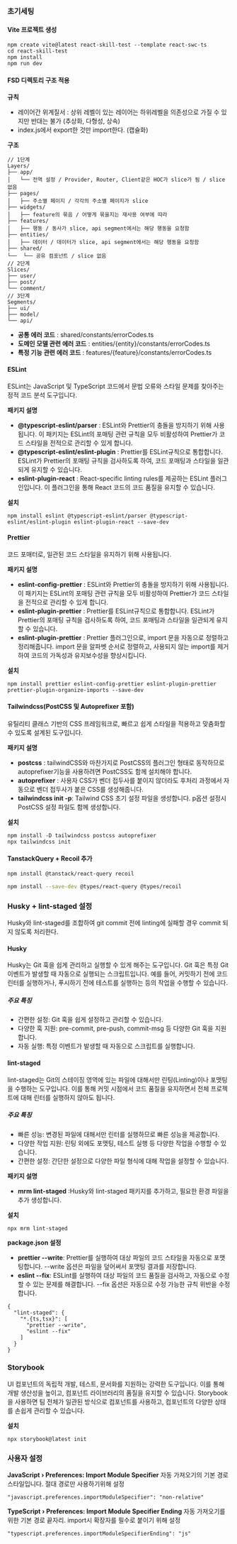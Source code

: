 ### 초기세팅

#### Vite 프로젝트 생성

```
npm create vite@latest react-skill-test --template react-swc-ts
cd react-skill-test
npm install
npm run dev
```

#### FSD 디렉토리 구조 적용

**규칙**

- 레이어간 위계질서 : 상위 레벨이 있는 레이어는 하위레벨을 의존성으로 가질 수 있지만 반대는 불가 (추상화, 다형성, 상속)
- index.js에서 export한 것만 import한다. (캡슐화)

**구조**

```
// 1단계
Layers/
├── app/
│   └── 전역 설정 / Provider, Router, Client같은 HOC가 slice가 됨 / slice 없음
├── pages/
│   ├── 주소별 페이지 / 각각의 주소별 페이지가 slice
├── widgets/
│   ├── feature의 묶음 / 어떻게 묶을지는 재사용 여부에 따라
├── features/
│   ├── 행동 / 동사가 slice, api segment에서는 해당 행동을 요청함
├── entities/
│   ├── 데이터 / 데이터가 slice, api segment에서는 해당 행동을 요청함
├── shared/
└──  └── 공유 컴포넌트 / slice 없음
// 2단계
Slices/
├── user/
├── post/
└── comment/
// 3단계
Segments/
├── ui/
├── model/
└── api/
```

- **공통 에러 코드** : shared/constants/errorCodes.ts
- **도메인 모델 관련 에러 코드** : entities/{entity}/constants/errorCodes.ts
- **특정 기능 관련 에러 코드** : features/{feature}/constants/errorCodes.ts

#### ESLint

ESLint는 JavaScript 및 TypeScript 코드에서 문법 오류와 스타일 문제를 찾아주는 정적 코드 분석 도구입니다.

**패키지 설명**

- **@typescript-eslint/parser** : ESLint와 Prettier의 충돌을 방지하기 위해 사용됩니다. 이 패키지는 ESLint의 포매팅 관련 규칙을 모두 비활성하여 Prettier가 코드 스타일을 전적으로 관리할 수 있게 합니다.
- **@typescript-eslint/eslint-plugin** :
  Prettier를 ESLint규칙으로 통합합니다. ESLint가 Prettier의 포매팅 규칙을 검사하도록 하여, 코드 포매팅과 스타일을 일관되게 유지할 수 있습니다.
- **eslint-plugin-react** : React-specific linting rules를 제공하는 ESLint 플러그인입니다. 이 플러그인을 통해 React 코드의 코드 품질을 유지할 수 있습니다.

**설치**

```
npm install eslint @typescript-eslint/parser @typescript-eslint/eslint-plugin eslint-plugin-react --save-dev
```

#### Prettier

코드 포매터로, 일관된 코드 스타일을 유지하기 위해 사용됩니다.

**패키지 설명**

- **eslint-config-prettier** : ESLint와 Prettier의 충돌을 방지하기 위해 사용됩니다. 이 패키지는 ESLint의 포매팅 관련 규칙을 모두 비활성하여 Prettier가 코드 스타일을 전적으로 관리할 수 있게 합니다.
- **eslint-plugin-prettier** :
  Prettier를 ESLint규칙으로 통합합니다. ESLint가 Prettier의 포매팅 규칙을 검사하도록 하여, 코드 포매팅과 스타일을 일관되게 유지할 수 있습니다.
- **eslint-plugin-prettier** : Prettier 플러그인으로, import 문을 자동으로 정렬하고 정리해줍니다. import 문을 알파벳 순서로 정렬하고, 사용되지 않는 import를 제거하여 코드의 가독성과 유지보수성을 향상시킵니다.

**설치**

```
npm install prettier eslint-config-prettier eslint-plugin-prettier prettier-plugin-organize-imports --save-dev
```

#### Tailwindcss(PostCSS 및 Autoprefixer 포함)

유틸리티 클래스 기반의 CSS 프레임워크로, 빠르고 쉽게 스타일을 적용하고 맞춤화할 수 있도록 설계된 도구입니다.

**패키지 설명**

- **postcss** : tailwindCSS와 마찬가지로 PostCSS의 플러그인 형태로 동작하므로 autoprefixer기능을 사용하려면 PostCSS도 함께 설치해야 합니다.
- **autoprefixer** : 사용자 CSS가 벤더 접두사를 붙이지 않더라도 후처리 과정에서 자동으로 벤더 접두사가 붙은 CSS를 생성해줍니다.
- **tailwindcss init -p**: Tailwind CSS 초기 설정 파일을 생성합니다. p옵션 설정시 PostCSS 설정 파일도 함께 생성합니다.

**설치**

```
npm install -D tailwindcss postcss autoprefixer
npx tailwindcss init
```

#### TanstackQuery + Recoil 추가

```bash
npm install @tanstack/react-query recoil
```

```bash
npm install --save-dev @types/react-query @types/recoil
```

### Husky + lint-staged 설정

Husky와 lint-staged를 조합하여 git commit 전에 linting에 실패할 경우 commit 되지 않도록 처리한다.

#### Husky

Husky는 Git 훅을 쉽게 관리하고 실행할 수 있게 해주는 도구입니다. Git 훅은 특정 Git 이벤트가 발생할 때 자동으로 실행되는 스크립트입니다. 예를 들어, 커밋하기 전에 코드 린터를 실행하거나, 푸시하기 전에 테스트를 실행하는 등의 작업을 수행할 수 있습니다.

##### 주요 특징

- 간편한 설정: Git 훅을 쉽게 설정하고 관리할 수 있습니다.
- 다양한 훅 지원: pre-commit, pre-push, commit-msg 등 다양한 Git 훅을 지원합니다.
- 자동 실행: 특정 이벤트가 발생할 때 자동으로 스크립트를 실행합니다.

#### lint-staged

lint-staged는 Git의 스테이징 영역에 있는 파일에 대해서만 린팅(Linting)이나 포맷팅을 수행하는 도구입니다. 이를 통해 커밋 시점에서 코드 품질을 유지하면서 전체 프로젝트에 대해 린터를 실행하지 않아도 됩니다.

##### 주요 특징

- 빠른 성능: 변경된 파일에 대해서만 린터를 실행하므로 빠른 성능을 제공합니다.
- 다양한 작업 지원: 린팅 외에도 포맷팅, 테스트 실행 등 다양한 작업을 수행할 수 있습니다.
- 간편한 설정: 간단한 설정으로 다양한 파일 형식에 대해 작업을 설정할 수 있습니다.

**패키지 설명**

- **mrm lint-staged** :Husky와 lint-staged 패키지를 추가하고, 필요한 환경 파일을 추가 생성합니다.

**설치**

```
npx mrm lint-staged
```

**package.json 설정**

- **prettier --write**: Prettier를 실행하여 대상 파일의 코드 스타일을 자동으로 포맷팅합니다. --write 옵션은 파일을 덮어써서 포맷팅 결과를 저장합니다.
- **eslint --fix**: ESLint를 실행하여 대상 파일의 코드 품질을 검사하고, 자동으로 수정할 수 있는 문제를 해결합니다. --fix 옵션은 자동으로 수정 가능한 규칙 위반을 수정합니다.

```
{
  "lint-staged": {
    "*.{ts,tsx}": [
      "prettier --write",
      "eslint --fix"
    ]
  }
}

```

### Storybook

UI 컴포넌트의 독립적 개발, 테스트, 문서화를 지원하는 강력한 도구입니다. 이를 통해 개발 생산성을 높이고, 컴포넌트 라이브러리의 품질을 유지할 수 있습니다. Storybook을 사용하면 팀 전체가 일관된 방식으로 컴포넌트를 사용하고, 컴포넌트의 다양한 상태를 손쉽게 관리할 수 있습니다.

**설치**

```
npx storybook@latest init
```

### 사용자 설정

**JavaScript › Preferences: Import Module Specifier**
자동 가져오기의 기본 경로 스타일입니다.
절대 경로만 사용하기위해 설정

```
"javascript.preferences.importModuleSpecifier": "non-relative"
```

**TypeScript › Preferences: Import Module Specifier Ending**
자동 가져오기를 위한 기본 경로 끝자리.
import시 확장자를 필수로 붙이기 위해 설정

```
"typescript.preferences.importModuleSpecifierEnding": "js"
```
